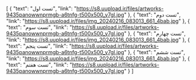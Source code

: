 [
  {
    "text": "تست اول",
    "link": "https://s8.uupload.ir/files/artworks-9435panowwnprmgb-a6tnfg-t500x500_y7gl.jpg"
  },
  {
    "text": "تست دوم",
    "link": "https://s8.uupload.ir/files/img_20240216_083013_661_4bab.jpg"
  },
  {
    "text": "تست سوم",
    "link": "https://s8.uupload.ir/files/artworks-9435panowwnprmgb-a6tnfg-t500x500_y7gl.jpg"
  },
  {
    "text": "تست چهارم",
    "link": "https://s8.uupload.ir/files/img_20240216_083013_661_4bab.jpg"
  },
  {
    "text": "تست پنجم",
    "link": "https://s8.uupload.ir/files/artworks-9435panowwnprmgb-a6tnfg-t500x500_y7gl.jpg"
  },
  {
    "text": "تست ششم",
    "link": "https://s8.uupload.ir/files/img_20240216_083013_661_4bab.jpg"
  },
  {
    "text": "تست هفتم",
    "link": "https://s8.uupload.ir/files/artworks-9435panowwnprmgb-a6tnfg-t500x500_y7gl.jpg"
  }
]